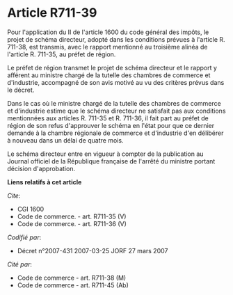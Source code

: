 # Article R711-39

Pour l'application du II de l'article 1600 du code général des impôts, le projet de schéma directeur, adopté dans les
conditions prévues à l'article R. 711-38, est transmis, avec le rapport mentionné au troisième alinéa de l'article R. 711-35,
au préfet de région.

Le préfet de région transmet le projet de schéma directeur et le rapport y afférent au ministre chargé de la tutelle des
chambres de commerce et d'industrie, accompagné de son avis motivé au vu des critères prévus dans le décret.

Dans le cas où le ministre chargé de la tutelle des chambres de commerce et d'industrie estime que le schéma directeur ne
satisfait pas aux conditions mentionnées aux articles R. 711-35 et R. 711-36, il fait part au préfet de région de son refus
d'approuver le schéma en l'état pour que ce dernier demande à la chambre régionale de commerce et d'industrie d'en délibérer
à nouveau dans un délai de quatre mois.

Le schéma directeur entre en vigueur à compter de la publication au Journal officiel de la République française de l'arrêté
du ministre portant décision d'approbation.

**Liens relatifs à cet article**

_Cite_:

  - CGI 1600
  - Code de commerce. - art. R711-35 (V)
  - Code de commerce. - art. R711-36 (V)

_Codifié par_:

  - Décret n°2007-431 2007-03-25 JORF 27 mars 2007

_Cité par_:

  - Code de commerce - art. R711-38 (M)
  - Code de commerce - art. R711-45 (Ab)
